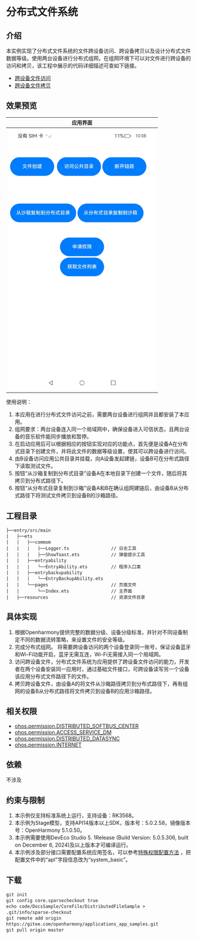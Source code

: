 # 分布式文件系统

## 介绍

本实例实现了分布式文件系统的文件跨设备访问、跨设备拷贝以及设计分布式文件数据等级。使用两台设备进行分布式组网，在组网环境下可以对文件进行跨设备的访问和拷贝，该工程中展示的代码详细描述可查如下链接。

- [ 跨设备文件访问](https://gitcode.com/openharmony/docs/blob/master/zh-cn/application-dev/file-management/file-access-across-devices.md)
- [ 跨设备文件拷贝](https://gitcode.com/openharmony/docs/blob/master/zh-cn/application-dev/file-management/file-copy-across-devices.md)

## 效果预览

|                      应用界面                      |
| :------------------------------------------------: |
| <img src="./screenshots/start.jpg" width = "400"/> |

使用说明：

1. 本应用在进行分布式文件访问之前，需要两台设备进行组网并且都安装了本应用。
2. 组网要求：两台设备连入同一个局域网中，确保设备进入可信状态，且两台设备的音乐软件能同步播放和暂停。
3. 在启动应用后可以根据相应的按钮实现对应的功能点，首先便是设备A在分布式目录下创建文件，并将此文件的数据等级设置，使其可以跨设备进行访问。
4. 由B设备访问应用公共目录并挂载，向A设备发起建链，设备B可在分布式路径下读取测试文件。
5. 按钮“从沙箱复制到分布式目录”设备A在本地目录下创建一个文件，随后将其拷贝到分布式路径下。
6. 按钮“从分布式目录复制到沙箱”设备A和B在确认组网建链后，由设备B从分布式路径下将测试文件拷贝到设备B的沙箱路径。

## 工程目录

```
├──entry/src/main
|	├──ets
|	|	├──commom
|	|	|	├──Logger.ts				// 日志工具
|	|	|	├──ShowToast.ets			// 弹窗提示工具
|	|	├──entryability
|	|	|	└──EntryAbility.ets         // 程序入口类
|	|	├──entrybackupability
|	|	|	└──EntryBackupAbility.ets   
|	|	└──pages                        // 页面文件
|	|		└──Index.ets 				// 主界面
|	├──resources						// 资源文件目录	
```

## 具体实现

1. 根据Openharmony提供完整的数据分级、设备分级标准，并针对不同设备制定不同的数据流转策略，来设置文件的安全等级。
2. 完成分布式组网。 将需要跨设备访问的两个设备登录同一账号，保证设备蓝牙和Wi-Fi功能开启，蓝牙无需互连，Wi-Fi无需接入同一个局域网。
3. 访问跨设备文件，分布式文件系统为应用提供了跨设备文件访问的能力，开发者在两个设备安装同一应用时，通过基础文件接口，可跨设备读写另一个设备该应用分布式文件路径下的文件。
4. 拷贝跨设备文件，由设备A的将文件从沙箱路径拷贝到分布式路径下，再有组网的设备B从分布式路径将文件拷贝到设备B的应用沙箱路径。

## 相关权限

- [ohos.permission.DISTRIBUTED_SOFTBUS_CENTER](https://gitee.com/openharmony/docs/blob/OpenHarmony-5.0.1-Release/zh-cn/application-dev/security/AccessToken/permissions-for-system-apps.md#ohospermissiondistributed_softbus_center)
- [ohos.permission.ACCESS_SERVICE_DM](https://gitee.com/openharmony/docs/blob/OpenHarmony-5.0.1-Release/zh-cn/application-dev/security/AccessToken/permissions-for-system-apps.md#ohospermissionaccess_service_dm)
- [ohos.permission.DISTRIBUTED_DATASYNC](https://gitee.com/openharmony/docs/blob/OpenHarmony-5.0.1-Release/zh-cn/application-dev/security/AccessToken/permissions-for-all.md#ohospermissiondistributed_datasync)
- [ohos.permission.INTERNET](https://gitee.com/openharmony/docs/blob/OpenHarmony-5.0.1-Release/zh-cn/application-dev/security/AccessToken/permissions-for-all.md#ohospermissioninternet)

## 依赖

不涉及

## 约束与限制

1. 本示例仅支持标准系统上运行，支持设备：RK3568。
2. 本示例为Stage模型，支持API14版本以上SDK，版本号：5.0.2.58，镜像版本号：OpenHarmony 5.1.0.50。
3. 本示例需要使用DevEco Studio 5. 1Release (Build Version: 5.0.5.306, built on December 6, 2024)及以上版本才可编译运行。
4. 本示例涉及部分接口需要配置系统应用签名，可以参考[特殊权限配置方法](https://gitee.com/openharmony/docs/blob/OpenHarmony-5.0.1-Release/zh-cn/application-dev/security/hapsigntool-overview.md) ，把配置文件中的“apl”字段信息改为“system_basic”。

## 下载

```
git init
git config core.sparsecheckout true
echo code/DocsSample/CoreFile/DistributedFileSample > .git/info/sparse-checkout
git remote add origin https://gitee.com/openharmony/applications_app_samples.git
git pull origin master
```
